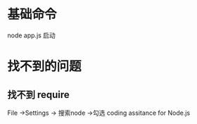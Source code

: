 # 基础命令

node app.js 启动

# 找不到的问题


## 找不到 require
File ->Settings -> 搜索node ->勾选 coding assitance for Node.js